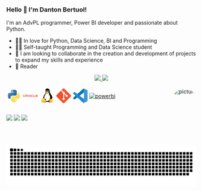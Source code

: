 ### Hello 👋 I'm Danton Bertuol!

I'm an AdvPL programmer, Power BI developer and passionate about Python.

- 👩‍💻 In love for Python, Data Science, BI and Programming
- 👩‍🎓 Self-taught Programming and Data Science student 
- 🤝 I am looking to collaborate in the creation and development of projects to expand my skills and experience
- 📖 Reader 

<div align="center">
  <a href="https://github.com/dantonbertuol">
  <img height="180em" src="https://github-readme-stats.vercel.app/api?username=dantonbertuol&show_icons=true&theme=radical&include_all_commits=true&count_private=true"/>
  <img height="180em" src="https://github-readme-stats.vercel.app/api/top-langs/?username=dantonbertuol&layout=compact&langs_count=7&theme=radical"/></a>
</div>
<div style="display: inline_block"><br>
  <a href="https://www.python.org/"><img align="center" alt="python" height="40" width="40"             src="https://raw.githubusercontent.com/devicons/devicon/master/icons/python/python-original.svg"></a>
  <a href="https://www.oracle.com/"><img align="center" alt="oracle" height="40" width="40" src="https://raw.githubusercontent.com/devicons/devicon/master/icons/oracle/oracle-original.svg"></a>
  <a href="https://ubuntu.com/"><img align="center" alt="linux" height="40" width="40" src="https://raw.githubusercontent.com/devicons/devicon/master/icons/linux/linux-original.svg"></a>
  <a href="https://git-scm.com/"><img align="center" alt="git" height="40" width="40" src="https://raw.githubusercontent.com/devicons/devicon/master/icons/git/git-original.svg"></a>
  <a href="https://code.visualstudio.com/"><img align="center" alt="vscode" height="40" width="40" src="https://raw.githubusercontent.com/devicons/devicon/master/icons/vscode/vscode-original.svg"></a>
  <a href="https://powerbi.microsoft.com/"><img align="center" alt="powerbi" height="40" width="40" src="https://raw.githubusercontent.com/microsoft/PowerBI-Icons/main/SVG/PowerBI.svg"></a>
  <img align="right" alt="picture" height="150" style="border-radius:50px;" src="https://bmsastech.com/wp-content/uploads/2020/05/feont-end-developer-vector-art.png">
</div>
  
##
  
  
<div>
  <a href="https://instagram.com/dantonbertuol" target="_blank"><img src="https://img.shields.io/badge/-Instagram-%23E4405F?style=for-the-badge&logo=instagram&logoColor=white" target="_blank"></a>
  <a href="https://www.linkedin.com/in/dantonbertuol" target="_blank"><img src="https://img.shields.io/badge/-LinkedIn-%230077B5?style=for-the-badge&logo=linkedin&logoColor=white" target="_blank"></a> 
  <a href = "mailto:dantonjb@gmail.com"><img src="https://img.shields.io/badge/-Gmail-%23333?style=for-the-badge&logo=gmail&logoColor=white" target="_blank"></a>
</div>  

![Snake animation](https://github.com/dantonbertuol/dantonbertuol/blob/output/github-contribution-grid-snake.svg)
